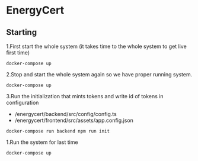# EnergyCert

## Starting

1.First start the whole system (it takes time to the whole system to get live first time)

`docker-compose up`

2.Stop and start the whole system again so we have proper running system.

`docker-compose up`

3.Run the initialization that mints tokens and write id of tokens in configuration
- /energycert/backend/src/config/config.ts
- /energycert/frontend/src/assets/app.config.json

`docker-compose run backend npm run init`

1.Run the system for last time

`docker-compose up`
